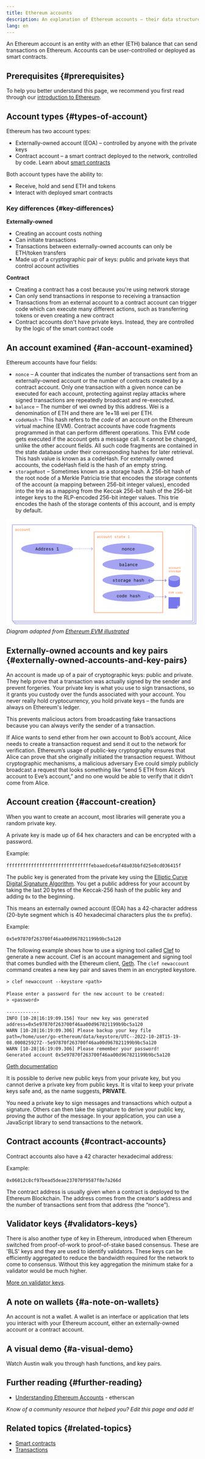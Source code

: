 ```yaml
---
title: Ethereum accounts
description: An explanation of Ethereum accounts – their data structures and their relationship with key pair cryptography.
lang: en
---
```


An Ethereum account is an entity with an ether (ETH) balance that can send transactions on Ethereum. Accounts can be user-controlled or deployed as smart contracts.

## Prerequisites {#prerequisites}

To help you better understand this page, we recommend you first read through our [introduction to Ethereum](/developers/docs/intro-to-ethereum/).

## Account types {#types-of-account}

Ethereum has two account types:

- Externally-owned account (EOA) – controlled by anyone with the private keys
- Contract account – a smart contract deployed to the network, controlled by code. Learn about [smart contracts](/developers/docs/smart-contracts/)

Both account types have the ability to:

- Receive, hold and send ETH and tokens
- Interact with deployed smart contracts

### Key differences {#key-differences}

**Externally-owned**

- Creating an account costs nothing
- Can initiate transactions
- Transactions between externally-owned accounts can only be ETH/token transfers
- Made up of a cryptographic pair of keys: public and private keys that control account activities

**Contract**

- Creating a contract has a cost because you're using network storage
- Can only send transactions in response to receiving a transaction
- Transactions from an external account to a contract account can trigger code which can execute many different actions, such as transferring tokens or even creating a new contract
- Contract accounts don't have private keys. Instead, they are controlled by the logic of the smart contract code

## An account examined {#an-account-examined}

Ethereum accounts have four fields:

- `nonce` – A counter that indicates the number of transactions sent from an externally-owned account or the number of contracts created by a contract account. Only one transaction with a given nonce can be executed for each account, protecting against replay attacks where signed transactions are repeatedly broadcast and re-executed.
- `balance` – The number of wei owned by this address. Wei is a denomination of ETH and there are 1e+18 wei per ETH.
- `codeHash` – This hash refers to the _code_ of an account on the Ethereum virtual machine (EVM). Contract accounts have code fragments programmed in that can perform different operations. This EVM code gets executed if the account gets a message call. It cannot be changed, unlike the other account fields. All such code fragments are contained in the state database under their corresponding hashes for later retrieval. This hash value is known as a codeHash. For externally owned accounts, the codeHash field is the hash of an empty string.
- `storageRoot` – Sometimes known as a storage hash. A 256-bit hash of the root node of a Merkle Patricia trie that encodes the storage contents of the account (a mapping between 256-bit integer values), encoded into the trie as a mapping from the Keccak 256-bit hash of the 256-bit integer keys to the RLP-encoded 256-bit integer values. This trie encodes the hash of the storage contents of this account, and is empty by default.

![A diagram showing the make up of an account](./accounts.png)
_Diagram adapted from [Ethereum EVM illustrated](https://takenobu-hs.github.io/downloads/ethereum_evm_illustrated.pdf)_

## Externally-owned accounts and key pairs {#externally-owned-accounts-and-key-pairs}

An account is made up of a pair of cryptographic keys: public and private. They help prove that a transaction was actually signed by the sender and prevent forgeries. Your private key is what you use to sign transactions, so it grants you custody over the funds associated with your account. You never really hold cryptocurrency, you hold private keys – the funds are always on Ethereum's ledger.

This prevents malicious actors from broadcasting fake transactions because you can always verify the sender of a transaction.

If Alice wants to send ether from her own account to Bob’s account, Alice needs to create a transaction request and send it out to the network for verification. Ethereum’s usage of public-key cryptography ensures that Alice can prove that she originally initiated the transaction request. Without cryptographic mechanisms, a malicious adversary Eve could simply publicly broadcast a request that looks something like “send 5 ETH from Alice’s account to Eve’s account,” and no one would be able to verify that it didn’t come from Alice.

## Account creation {#account-creation}

When you want to create an account, most libraries will generate you a random private key.

A private key is made up of 64 hex characters and can be encrypted with a password.

Example:

`fffffffffffffffffffffffffffffffebaaedce6af48a03bbfd25e8cd036415f`

The public key is generated from the private key using the [Elliptic Curve Digital Signature Algorithm](https://wikipedia.org/wiki/Elliptic_Curve_Digital_Signature_Algorithm). You get a public address for your account by taking the last 20 bytes of the Keccak-256 hash of the public key and adding `0x` to the beginning.

This means an externally owned account (EOA) has a 42-character address (20-byte segment which is 40 hexadecimal characters plus the `0x` prefix).

Example:

`0x5e97870f263700f46aa00d967821199b9bc5a120`

The following example shows how to use a signing tool called [Clef](https://geth.ethereum.org/docs/tools/clef/introduction) to generate a new account. Clef is an account management and signing tool that comes bundled with the Ethereum client, [Geth](https://geth.ethereum.org). The `clef newaccount` command creates a new key pair and saves them in an encrypted keystore.

```
> clef newaccount --keystore <path>

Please enter a password for the new account to be created:
> <password>

------------
INFO [10-28|16:19:09.156] Your new key was generated       address=0x5e97870f263700f46aa00d967821199b9bc5a120
WARN [10-28|16:19:09.306] Please backup your key file      path=/home/user/go-ethereum/data/keystore/UTC--2022-10-28T15-19-08.000825927Z--5e97870f263700f46aa00d967821199b9bc5a120
WARN [10-28|16:19:09.306] Please remember your password!
Generated account 0x5e97870f263700f46aa00d967821199b9bc5a120
```

[Geth documentation](https://geth.ethereum.org/docs)

It is possible to derive new public keys from your private key, but you cannot derive a private key from public keys. It is vital to keep your private keys safe and, as the name suggests, **PRIVATE**.

You need a private key to sign messages and transactions which output a signature. Others can then take the signature to derive your public key, proving the author of the message. In your application, you can use a JavaScript library to send transactions to the network.

## Contract accounts {#contract-accounts}

Contract accounts also have a 42 character hexadecimal address:

Example:

`0x06012c8cf97bead5deae237070f9587f8e7a266d`

The contract address is usually given when a contract is deployed to the Ethereum Blockchain. The address comes from the creator's address and the number of transactions sent from that address (the “nonce”).

## Validator keys {#validators-keys}

There is also another type of key in Ethereum, introduced when Ethereum switched from proof-of-work to proof-of-stake based consensus. These are 'BLS' keys and they are used to identify validators. These keys can be efficiently aggregated to reduce the bandwidth required for the network to come to consensus. Without this key aggregation the minimum stake for a validator would be much higher.

[More on validator keys](/developers/docs/consensus-mechanisms/pos/keys/).

## A note on wallets {#a-note-on-wallets}

An account is not a wallet. A wallet is an interface or application that lets you interact with your Ethereum account, either an externally-owned account or a contract account.

## A visual demo {#a-visual-demo}

Watch Austin walk you through hash functions, and key pairs.

<YouTube id="QJ010l-pBpE" />

<YouTube id="9LtBDy67Tho" />

## Further reading {#further-reading}

- [Understanding Ethereum Accounts](https://info.etherscan.com/understanding-ethereum-accounts/) - etherscan

_Know of a community resource that helped you? Edit this page and add it!_

## Related topics {#related-topics}

- [Smart contracts](/developers/docs/smart-contracts/)
- [Transactions](/developers/docs/transactions/)
